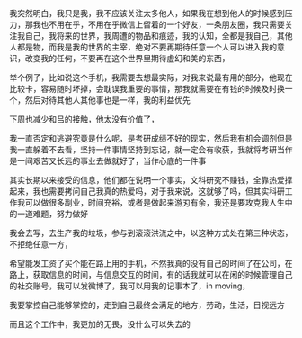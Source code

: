 我突然明白，我只是我，我不应该关注太多他人，如果我在想到他人的时候感到压力，那我也不用在乎，不用在乎微信上留着的一个好友，一条朋友圈，我只需要关注我自己，我将来的世界，我周遭的物品和痕迹，我的认知，全都是我自己，其他人都是物，而我是我的世界的主宰，绝对不要再期待任意一个人可以进入我的意识，改变我的任何，不要再在这个世界里期待虚幻和美的东西，

举个例子，比如说这个手机，我需要去想最实际，对我来说最有用的部分，他现在比较卡，容易随时坏掉，会耽误我重要的事情，那我就需要在有钱的时候及时换一个，然后对待其他人其他事也是一样，我的利益优先

下周也减少和吕的接触，他太没有价值了，

我一直否定和逃避究竟是什么呢，是考研成绩不好的现实，然后我有机会调剂但是我一直躲着不去看，坚持一件事情坚持到忘记，就一定会有收获，我就将考研当作是一间艰苦又长远的事业去做就好了，当作心底的一件事

其实长期以来接受的信息，他们都在说明一个事实，文科研究不赚钱，全靠热爱撑起来，我也需要拷问自己我真的热爱吗，对于我来说，这就够了吗，但其实科研工作我可以做很多副业，时间充裕，或者是做起来游刃有余，我还是要攻克我人生中的一道难题，努力做好

我会去写，去生产我的垃圾，参与到滚滚洪流之中，以这种方式处在第三种状态，不拒绝任意一方，

希望能发工资了买个能在路上用的手机，不然我真的没有自己的时间了在公司，在路上，获取信息的时间，与信息交互的时间，有的话我就可以在闲的时候管理自己的社交账号，我可以发微博了，我可以用我的记事本了，in moving，

我要掌控自己能够掌控的，走到自己最终会满足的地方，劳动，生活，目视远方

而且这个工作中，我更加的无畏，没什么可以失去的
